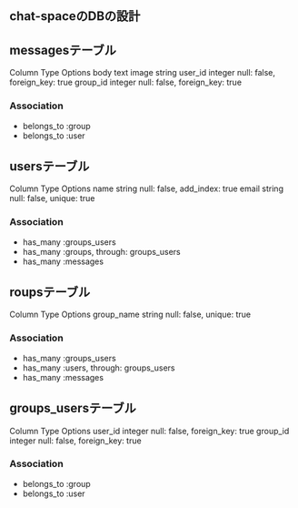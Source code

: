 ## chat-spaceのDBの設計

## messagesテーブル
Column Type Options
body text
image string
user_id integer null: false, foreign_key: true
group_id integer null: false, foreign_key: true
### Association
- belongs_to :group
- belongs_to :user

## usersテーブル
Column Type Options
name string null: false, add_index: true
email string null: false, unique: true
### Association
- has_many :groups_users
- has_many :groups, through: groups_users
- has_many :messages

## roupsテーブル
Column Type Options
group_name string null: false, unique: true
### Association
- has_many :groups_users
- has_many :users, through: groups_users
- has_many :messages

## groups_usersテーブル
Column Type Options
user_id integer null: false, foreign_key: true
group_id integer null: false, foreign_key: true
### Association
- belongs_to :group
- belongs_to :user